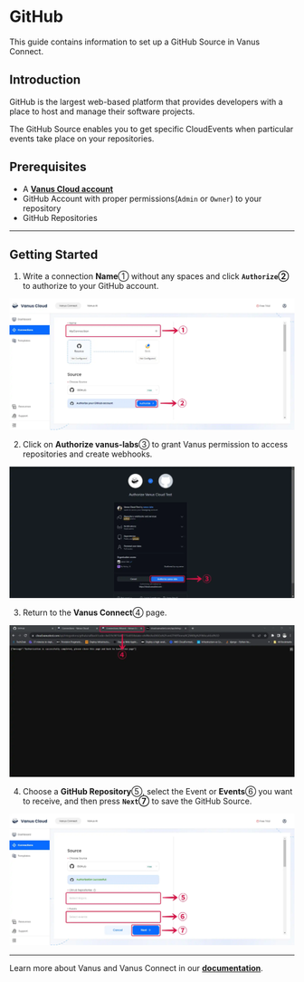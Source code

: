 # GitHub

This guide contains information to set up a GitHub Source in Vanus Connect.

## Introduction

GitHub is the largest web-based platform that provides developers with a place to host and manage their software projects.

The GitHub Source enables you to get specific CloudEvents when particular events take place on your repositories.

## Prerequisites

- A [**Vanus Cloud account**](https://cloud.vanus.ai)
- GitHub Account with proper permissions(`Admin` or `Owner`) to your repository
- GitHub Repositories

---

## Getting Started

1. Write a connection **Name**① without any spaces and click **`Authorize`②** to authorize to your GitHub account.

![github-source-1](images/github-source-1.webp)

2. Click on **Authorize vanus-labs**③ to grant Vanus permission to access repositories and create webhooks.

![github-source-2](images/github-source-2.webp)

3. Return to the **Vanus Connect**④ page.

![github-source-3](images/github-source-3.webp)

4. Choose a **GitHub Repository**⑤, select the Event or **Events**⑥ you want to receive, and then press **`Next`⑦** to save the GitHub Source.

![github-source-4](images/github-source-4.webp)

---

Learn more about Vanus and Vanus Connect in our [**documentation**](https://docs.vanus.ai).
